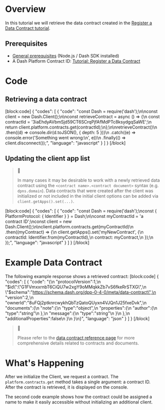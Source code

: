 # Overview

In this tutorial we will retrieve the data contract created in the [Register a Data Contract tutorial](tutorial-register-a-data-contract).

## Prerequisites
- [General prerequisites](tutorials-introduction#prerequisites) (Node.js / Dash SDK installed)
- A Dash Platform Contract ID: [Tutorial: Register a Data Contract](tutorial-register-a-data-contract) 

# Code

## Retrieving a data contract
[block:code]
{
  "codes": [
    {
      "code": "const Dash = require('dash');\n\nconst client = new Dash.Client();\n\nconst retrieveContract = async () => {\n  const contractId = '3iaEhdyAVbmSjd59CT6SCrqPjfAfMdPTc8ksydgqSaWE';\n  return client.platform.contracts.get(contractId);\n};\n\nretrieveContract()\n  .then((d) => console.dir(d.toJSON(), { depth: 5 }))\n  .catch((e) => console.error('Something went wrong:\\n', e))\n  .finally(() => client.disconnect());",
      "language": "javascript"
    }
  ]
}
[/block]
## Updating the client app list

> 📘
>
> In many cases it may be desirable to work with a newly retrieved data contract using the `<contract name>.<contract document>` syntax (e.g. `dpns.domain`). Data contracts that were created after the client was initialized or not included in the initial client options can be added via `client.getApps().set(...)`.

[block:code]
{
  "codes": [
    {
      "code": "const Dash = require('dash');\nconst { PlatformProtocol: { Identifier } } = Dash;\n\nconst myContractId = 'a contract ID';\nconst client = new Dash.Client();\n\nclient.platform.contracts.get(myContractId)\n  .then((myContract) => {\n    client.getApps().set('myNewContract', {\n      contractId: Identifier.from(myContractId),\n      contract: myContract,\n    });\n  });",
      "language": "javascript"
    }
  ]
}
[/block]
# Example Data Contract

The following example response shows a retrieved contract:
[block:code]
{
  "codes": [
    {
      "code": "{\n  \"protocolVersion\":1,\n  \"$id\":\"G1FVmxxrnbT6CiQU7w2xgY9oMMqkkZb7vS6fkeRrSTXG\",\n  \"$schema\":\"https://schema.dash.org/dpp-0-4-0/meta/data-contract\",\n  \"version\":2,\n  \"ownerId\":\"8uFQj2ptknrcwykhQbTzQatoQUyxn4VJQn1J25fxeDvk\",\n  \"documents\":{\n    \"note\":{\n      \"type\":\"object\",\n      \"properties\":{\n        \"author\":{\n          \"type\":\"string\"\n        },\n        \"message\":{\n          \"type\":\"string\"\n        }\n      },\n      \"additionalProperties\":false\n    }\n  }\n}",
      "language": "json"
    }
  ]
}
[/block]
> 📘
>
> Please refer to the [data contract reference page](reference-data-contracts) for more comprehensive details related to contracts and documents.

# What's Happening

After we initialize the Client, we request a contract. The `platform.contracts.get` method takes a single argument: a contract ID. After the contract is retrieved, it is displayed on the console.

The second code example shows how the contract could be assigned a name to make it easily accessible without initializing an additional client.